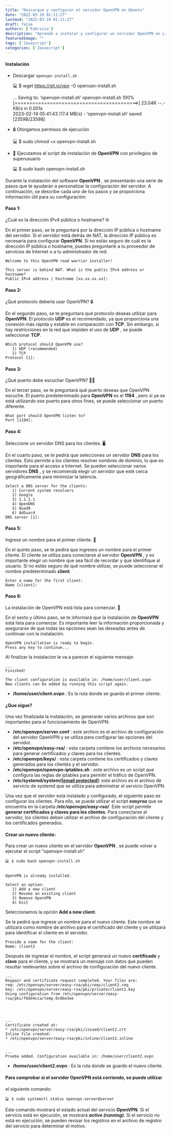 ```yaml
---
title: "Descargue y configurar el servidor OpenVPN en Ubuntu"
date: "2022-03-19 01:11:27"
lastmod: "2022-03-19 01:11:27"
draft: false
authors: ['Fabrizio']
description: "Aprende a instalar y configurar un servidor OpenVPN en Linux para una conexión segura y privada a una red remota a través de Internet."
featuredImage: ""
tags: ['Javascript']
categories: ['Javascript']
---
```

#### **Instalación**

  * Descargar `openvpn-install.sh`

    
    
    💻 $ wget https://git.io/vpn -O openvpn-install.sh
    
    
    ...
    Saving to: ‘openvpn-install.sh’
    openvpn-install.sh          100%[==========================================>]  23.04K  --.-KB/s    in 0.001s  
    2023-02-14 05:41:43 (17.4 MB/s) - ‘openvpn-install.sh’ saved [23598/23598]

  * 🔒 Otorgamos permisos de ejecución

    
    
    💻 $ sudo chmod +x openvpn-install.sh

  * 🚀 Ejecutamos el script de instalación de **OpenVPN** con privilegios de superusuario

    
    
    💻 $ sudo bash openvpn-install.sh

Durante la instalación del software **OpenVPN** , se presentarán una serie de
pasos que te ayudarán a personalizar la configuración del servidor. A
continuación, se describe cada uno de los pasos y se proporciona información
útil para su configuración:

#### **Paso 1:**

¿Cuál es la dirección IPv4 pública o hostname? 🌐

En el primer paso, se te preguntará por la dirección IP pública o hostname del
servidor. Si el servidor está detrás de NAT, la dirección IP pública es
necesaria para configurar **OpenVPN**. Si no estás seguro de cuál es la
dirección IP pública o hostname, puedes preguntarle a tu proveedor de
servicios de Internet o a tu administrador de red.

    
    
    Welcome to this OpenVPN road warrior installer!
    
    This server is behind NAT. What is the public IPv4 address or hostname?
    Public IPv4 address / hostname [xx.xx.xx.xx]:

#### **Paso 2:**

¿Qué protocolo debería usar OpenVPN? 🔒

En el segundo paso, se te preguntará qué protocolo deseas utilizar para
**OpenVPN**. El protocolo **UDP** es el recomendado, ya que proporciona una
conexión más rápida y estable en comparación con **TCP**. Sin embargo, si hay
restricciones en la red que impiden el uso de **UDP** , se puede seleccionar
**TCP**.

    
    
    Which protocol should OpenVPN use?
       1) UDP (recommended)
       2) TCP
    Protocol [1]: 

#### **Paso 3:**

¿Qué puerto debe escuchar OpenVPN? 🕵️‍♂️

En el tercer paso, se te preguntará qué puerto deseas que OpenVPN escuche. El
puerto predeterminado para **OpenVPN** es el **1194** , pero si ya se está
utilizando ese puerto para otros fines, se puede seleccionar un puerto
diferente.

    
    
    What port should OpenVPN listen to?
    Port [1194]:

#### **Paso 4:**

Seleccione un servidor DNS para los clientes. 🖥️

En el cuarto paso, se te pedirá que selecciones un servidor **DNS** para los
clientes. Esto permite a los clientes resolver nombres de dominio, lo que es
importante para el acceso a Internet. Se pueden seleccionar varios servidores
**DNS** , y se recomienda elegir un servidor que esté cerca geográficamente
para minimizar la latencia.

    
    
    Select a DNS server for the clients:
       1) Current system resolvers
       2) Google
       3) 1.1.1.1
       4) OpenDNS
       5) Quad9
       6) AdGuard
    DNS server [1]:

#### **Paso 5:**

Ingrese un nombre para el primer cliente. 🧑

En el quinto paso, se te pedirá que ingreses un nombre para el primer cliente.
El cliente se utiliza para conectarse al servidor **OpenVPN** , y es
importante elegir un nombre que sea fácil de recordar y que identifique al
usuario. Si no estás seguro de qué nombre utilizar, se puede seleccionar el
nombre predeterminado **client**.

    
    
    Enter a name for the first client:
    Name [client]: 

#### **Paso 6:**

La instalación de OpenVPN está lista para comenzar. 🚀

En el sexto y último paso, se te informará que la instalación de **OpenVPN**
está lista para comenzar. Es importante leer la información proporcionada y
asegurarse de que todas las opciones sean las deseadas antes de continuar con
la instalación.

    
    
    OpenVPN installation is ready to begin.
    Press any key to continue...

Al finalizar la instalacion le va a parecer el siguiente mensaje:

    
    
    ...
    Finished!
    
    The client configuration is available in: /home/user/client.ovpn
    New clients can be added by running this script again.

  * **/home/user/client.ovpn** : Es la ruta donde se guardo el primer cliente.

#### **¿Que sigue?**

Una vez finalizada la instalación, se generarán varios archivos que son
importantes para el funcionamiento de OpenVPN:

  * **/etc/openvpn/server.conf** : este archivo es el archivo de configuración del servidor OpenVPN y se utiliza para configurar las opciones del servidor.
  * **/etc/openvpn/easy-rsa/** : esta carpeta contiene los archivos necesarios para generar certificados y claves para los clientes.
  * **/etc/openvpn/keys/** : esta carpeta contiene los certificados y claves generados para los clientes y el servidor.
  * **/etc/openvpn/openvpn-iptables.sh** : este archivo es un script que configura las reglas de iptables para permitir el tráfico de OpenVPN.
  * **/etc/systemd/system/[[email protected]](/cdn-cgi/l/email-protection)**: este archivo es el archivo de servicio de systemd que se utiliza para administrar el servicio OpenVPN.

Una vez que el servidor está instalado y configurado, el siguiente paso es
configurar los clientes. Para ello, se puede utilizar el script _**easyrsa**_
que se encuentra en la carpeta _**/etc/openvpn/easy-rsa/**_. Este script
permite **generar certificados y claves para los clientes**. Para conectarse
al servidor, los clientes deben utilizar el archivo de configuración del
cliente y los certificados generados.

#### **Crear un nuevo cliente:**

Para crear un nuevo cliente en el servidor **OpenVPN** , se puede volver a
ejecutar el script "openvpn-install.sh"

    
    
    💻 $ sudo bash openvpn-install.sh
    
    
    OpenVPN is already installed.
    
    Select an option:
       1) Add a new client
       2) Revoke an existing client
       3) Remove OpenVPN
       4) Exit

Seleccionamos la opción **Add a new client**.

Se le pedirá que ingrese un nombre para el nuevo cliente. Este nombre se
utilizará como nombre de archivo para el certificado del cliente y se
utilizará para identificar el cliente en el servidor.

    
    
    Provide a name for the client:
    Name: client2

Después de ingresar el nombre, el script generará un nuevo **certificado** y
**clave** para el cliente, y se mostrará un mensaje con datos que pueden
resultar reelevantes sobre el archivo de configuración del nuevo cliente.

    
    
    ...
    Keypair and certificate request completed. Your files are:
    req: /etc/openvpn/server/easy-rsa/pki/reqs/client2.req
    key: /etc/openvpn/server/easy-rsa/pki/private/client2.key
    Using configuration from /etc/openvpn/server/easy-rsa/pki/f6de4cca/temp.0c0be3ee
    
    
    
    
    ...
    Certificate created at:
    * /etc/openvpn/server/easy-rsa/pki/issued/client2.crt
    Inline file created:
    * /etc/openvpn/server/easy-rsa/pki/inline/client2.inline
    
    
    ...
    Prueba added. Configuration available in: /home/user/client2.ovpn

  * **/home/user/client2.ovpn** : Es la ruta donde se guardo el nuevo cliente.

#### Para comprobar si el servidor OpenVPN está corriendo, se puede utilizar
el siguiente comando:

    
    
    💻 $ sudo systemctl status openvpn-server@server

Este comando mostrará el estado actual del servicio **OpenVPN**. Si el
servicio está en ejecución, se mostrará _**active (running)**_. Si el servicio
no está en ejecución, se pueden revisar los registros en el archivo de
registro del servicio para determinar el motivo.

